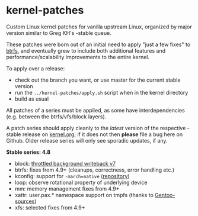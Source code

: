 kernel-patches
==============

Custom Linux kernel patches for vanilla upstream Linux, organized by major
version similar to Greg KH's -stable queue.

These patches were born out of an initial need to apply "just a few fixes"
to [btrfs](https://btrfs.wiki.kernel.org/), and eventually grew to include both
additional features and performance/scalability improvements to the entire kernel.

To apply over a release:

- check out the branch you want, or use master for the current stable version
- run the `../kernel-patches/apply.sh` script when in the kernel directory
- build as usual

All patches of a series must be applied, as some have interdependencies
(e.g. between the btrfs/vfs/block layers).

A patch series should apply cleanly to the *latest* version of the respective -stable
release on [kernel.org](https://www.kernel.org/); if it does not then **please** file
a bug here on Github. Older release series will only see sporadic updates, if any.

**Stable series: 4.8**

- block: [throttled background writeback v7](https://marc.info/?l=linux-block&m=147325975312628)
- btrfs: fixes from 4.9+ (cleanups, correctness, error handling etc.)
- kconfig: support for `-march=native` ([repository](https://github.com/graysky2/kernel_gcc_patch))
- loop: observe rotational property of underlying device
- mm: memory management fixes from 4.9+
- xattr: user.pax.* namespace support on tmpfs (thanks to [Gentoo-sources](https://gitweb.gentoo.org/proj/linux-patches.git/))
- xfs: selected fixes from 4.9+

